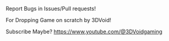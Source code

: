 Report Bugs in Issues/Pull requests!

For Dropping Game on scratch by 3DVoid!

Subscribe Maybe? 
https://www.youtube.com/@3DVoidgaming
